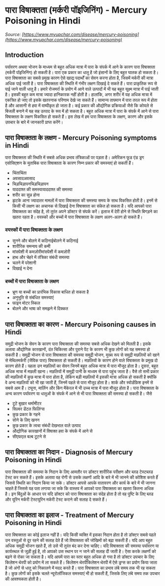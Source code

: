 # पारा विषाक्तता (मर्करी पॉइजिनिंग) - Mercury Poisoning in Hindi
_Source: [https://www.myupchar.com/disease/mercury-poisoning](https://www.myupchar.com/disease/mercury-poisoning)_

## Introduction
पर्यावरण अथवा भोजन के माध्यम से बहुत अधिक मात्रा में पारा के संपर्क में आने के कारण पारा विषाक्तता (मर्करी पॉइजिनिंग) हो सकती है। पारा एक प्रकार का धातु है जो इंसानों के लिए बहुत घातक हो सकता है। पारा विषाक्तता का सबसे प्रमुख कारण ऐसे खाद्य पदार्थों का सेवन करना होता है, जिसमें मर्करी की मात्रा अधिक पाई जाती है। पारा विषाक्तता की स्थिति में गंभीर लक्षण दिखाई दे सकते हैं।
पारा प्राकृतिक रूप से पाई जाने वाली धातु है। हमारे रोजमर्रा के प्रयोग में आने वाले उत्पादों में भी यह बहुत सूक्ष्म मात्रा में पाई जाती है। इसकी बहुत कम मात्रा ज्यादा हानिकारक नहीं होती है। हालांकि, अगर शरीर में यह अधिक मात्रा में एकत्रित हो जाए तो इसके खतरनाक परिणाम देखे जा सकते हैं। सामान्य तापमान में पारा तरल रूप में होता है और आसानी से हवा में वाष्पीकृत हो जाता है। कई प्रकार की औद्योगिक प्रक्रियाओं जैसे कि कोयले से बिजली बनाने में यह सह उत्पाद के रूप में हो सकता है। बहुत अधिक मात्रा में पारा के संपर्क में आने से पारा विषाक्तता के लक्षण विकसित हो सकते हैं।
इस लेख में हम पारा विषाक्तता के लक्षण, कारण और इसके उपचार के बारे में जानकारी प्राप्त करेंगे।

## पारा विषाक्तता के लक्षण - Mercury Poisoning symptoms in Hindi
पारा विषाक्तता की स्थिति में सबसे अधिक प्रभाव तंत्रिकाओं पर पड़ता है। अमेरिकन फूड एंड ड्रग एसोसिएशन के मुताबिक पारा विषाक्तता के कारण निम्न प्रकार की समस्याएं हो सकती हैं।
- चिंताचिंता
- अवसादअवसाद
- चिड़चिड़ापनचिड़चिड़ापन
- याददाश्त की समस्यायाददाश्त की समस्या
- शरीर का सुन्न होना
- झटके आना
ज्यादातर मामलों में पारा विषाक्तता की समस्या समय के साथ विकसित होती है। इनमें से किसी भी लक्षण का अचानक से दिखाई देना विषाक्तता का संकेत हो सकता है। यदि आपको पारा विषाक्तता का संदेह है, तो तुरंत अपने डॉक्टर से संपर्क करें। इलाज में देरी होने से स्थिति बिगड़ने का खतरा रहता है। वयस्कों और बच्चों में पारा विषाक्तता के लक्षण अलग-अलग हो सकते हैं।
### वयस्कों में पारा विषाक्तता के लक्षण
- सुनने और बोलने में कठिनाईबोलने में कठिनाई
- शारीरिक समन्वय की कमी
- मांसपेशी में कमज़ोरीमांसपेशी में कमज़ोरी
- हाथ और चेहरे में तंत्रिका संबंधी समस्या
- चलने में परेशानी
- दिखाई न देना
### बच्चों में पारा विषाक्तता के लक्षण
- भ्रूण या बच्चों का प्रारंभिक विकास बाधित हो सकता है
- अनुभूति से संबंधित समस्याएं
- फाइन मोटर स्किल
- बोलने और भाषा को समझने में दिक्कत

## पारा विषाक्तता का कारण - Mercury Poisoning causes in Hindi
समुद्री भोजन के सेवन के कारण पारा विषाक्तता की समस्या सबसे अधिक देखने को मिलती है। इसके अलावा औद्योगिक कारखानों, दंत चिकित्सा और पुराने पेंट के कारण भी कुछ लोगों को यह समस्या हो सकती है।
समुद्री भोजन से पारा विषाक्तता की समस्या
समुद्री भोजन, मुख्य रूप से समुद्री मछलियों को खाने से मेथिलमर्करी (जैविक पारा) विषाक्तता हो सकती है। मछलियों के कारण होने वाले विषाक्तता के प्रमुख दो कारण होते हैं। पहला उन मछलियों का सेवन जिनमें बहुत अधिक मात्रा में पारा मौजूद होता है। दूसरा, बहुत अधिक मात्रा में मछली खाना। मछलियों में समुद्री पानी के माध्यम से पारा पहुंच जाता है। वैसे तो सभी प्रकार की मछलियों में कुछ मात्रा में पारा होता है, लेकिन बड़ी मछलियों में इसकी मात्रा अधिक हो सकती है क्योंकि वे अन्य मछलियों को भी खा जाती हैं, जिनमें पहले से पारा मौजूद होता है। शार्क और स्वोर्डफ़िश इनमें से सबसे आम हैं। ट्यूना, मार्लिन और किंग मैकेरल में भी उच्च मात्रा में पारा मौजूद होता है।
पारा विषाक्तता के अन्य कारण
पर्यावरण या धातुओं के संपर्क में आने से भी पारा विषाक्तता की समस्या हो सकती है। जैसे
- टूटे बुखार थर्मामीटर
- सिल्वर डेंटल फिलिंग्स
- कुछ प्रकार के गहने
- सोने के लिए खनन
- कुछ प्रकार के त्वचा संबंधी देखभाल वाले उत्पाद
- औद्योगिक कारखानों में विषाक्त हवा के संपर्क में आने से
- सीएफएल बल्ब टूटने से

## पारा विषाक्तता का निदान - Diagnosis of Mercury Poisoning in Hindi
पारा विषाक्तता की समस्या के निदान के लिए आमतौर पर डॉक्टर शारीरिक परीक्षण और ब्लड टेस्टब्लड टेस्ट कर सकते हैं। इसके अलावा वह रोगी से उसके लक्षणों आदि के बारे में भी जानने की ​कोशिश करते हैंं जिससे स्थिति का निदान किया जा सके। डॉक्टर आपसे आपके वातावरण और कार्य के बारे में भी जानना चाहते हैं जिससे यह पता लगाया जा सके कि वास्तव में आपको पारा विषाक्तता का खतरा कितना अधिक है। इन बिंदुओं के आधार पर यदि डॉक्टर को पारा विषाक्तता का संदेह होता है तो वह पुष्टि के लिए ब्लड और यूरिन मर्करी टेस्टयूरिन मर्करी टेस्ट कराने की सलाह दे सकते हैं।

## पारा विषाक्तता का इलाज - Treatment of Mercury Poisoning in Hindi
पारा विषाक्तता का कोई इलाज नहीं है। यदि किसी व्यक्ति में इसका निदान होता है तो डॉक्टर सबसे पहले उन वस्तुओं से दूर रहने की सलाह देते हैं जो विषाक्तता की जोखिमों को बढ़ा सकती हैं। यदि आप बहुत अधिक समुद्री भोजन खाते हैं, तो उसे भी तुरंत बंद कर देना चाहिए। यदि विषाक्तता की समस्या पर्यावरण या कार्यस्थल से जुड़ी हुई है, तो आपको उस स्थान पर न जाने की सलाह दी जाती है। ऐसा करके लक्षणोंं को बढ़ने से रोका जा सकता है।
यदि आपमें पारा का स्तर बहुत अधिक हो गया है तो डॉक्टर उपचार के लिए किलेशन थेरपी को प्रयोग में ला सकते हैं। किलेशन थेरपीकिलेशन थेरपी में ऐसे ड्रग्स का प्रयोग किया जाता है जो अंगों से धातु को निकालने में मदद करते हैं। पारा विषाक्तता का प्रभाव लंबे समय तक भी रह सकता है। कुछ लोगों को इसके चलते न्यूरोलॉजिकल समस्याएं भी हो सकती हैं, जिसके लिए लंबे समय तक उपचार की आवश्यकता होती है।

